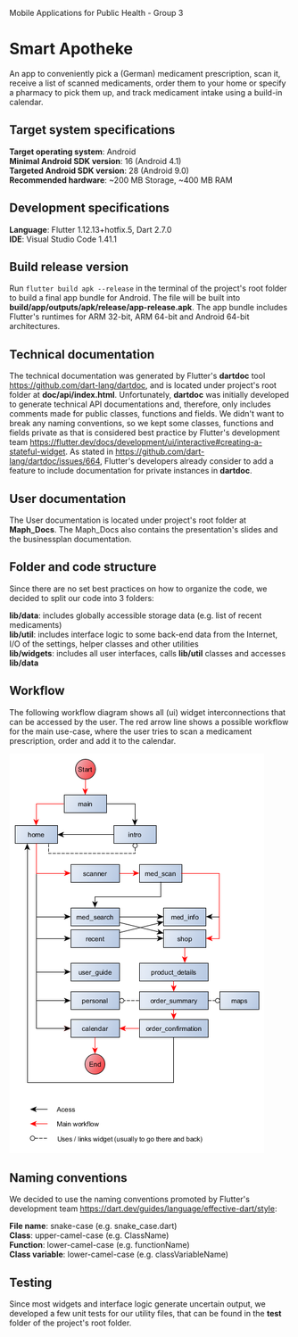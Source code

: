 Mobile Applications for Public Health - Group 3

# Smart Apotheke

An app to conveniently pick a (German) medicament prescription, scan it, receive a list of scanned medicaments, order them to your home or specify a pharmacy to pick them up, and track medicament intake using a build-in calendar.

## Target system specifications

**Target operating system**: Android  
**Minimal Android SDK version**: 16 (Android 4.1)  
**Targeted Android SDK version**: 28 (Android 9.0)  
**Recommended hardware**: ~200 MB Storage, ~400 MB RAM  

## Development specifications

**Language**: Flutter 1.12.13+hotfix.5, Dart 2.7.0  
**IDE**: Visual Studio Code 1.41.1  

## Build release version

Run `flutter build apk --release` in the terminal of the project's root folder to build a final app bundle for Android. The file will be built into **build/app/outputs/apk/release/app-release.apk**. The app bundle includes Flutter's runtimes for ARM 32-bit, ARM 64-bit and Android 64-bit architectures.

## Technical documentation

The technical documentation was generated by Flutter's **dartdoc** tool https://github.com/dart-lang/dartdoc, and is located under project's root folder at **doc/api/index.html**. Unfortunately, **dartdoc** was initially developed to generate technical API documentations and, therefore, only includes comments made for public classes, functions and fields. We didn't want to break any naming conventions, so we kept some classes, functions and fields private as that is considered best practice by Flutter's development team https://flutter.dev/docs/development/ui/interactive#creating-a-stateful-widget. As stated in https://github.com/dart-lang/dartdoc/issues/664, Flutter's developers already consider to add a feature to include documentation for private instances in **dartdoc**.

## User documentation

The User documentation is located under project's root folder at **Maph_Docs**. The Maph_Docs also contains the presentation's slides and the businessplan documentation.

## Folder and code structure

Since there are no set best practices on how to organize the code, we decided to split our code into 3 folders:

**lib/data**: includes globally accessible storage data (e.g. list of recent medicaments)  
**lib/util**: includes interface logic to some back-end data from the Internet, I/O of the settings, helper classes and other utilities  
**lib/widgets**: includes all user interfaces, calls **lib/util** classes and accesses **lib/data**  

## Workflow

The following workflow diagram shows all (ui) widget interconnections that can be accessed by the user. The red arrow line shows a possible workflow for the main use-case, where the user tries to scan a medicament prescription, order and add it to the calendar.

<!-- use ![workflow.png](workflow.png) for dartdoc -->
<!-- use ![workflow.png](doc/api/workflow.png) for github -->
![workflow.png](doc/api/workflow.png)

## Naming conventions

We decided to use the naming conventions promoted by Flutter's development team https://dart.dev/guides/language/effective-dart/style:

**File name**: snake-case (e.g. snake_case.dart)  
**Class**: upper-camel-case (e.g. ClassName)  
**Function**: lower-camel-case (e.g. functionName)  
**Class variable**: lower-camel-case (e.g. classVariableName)  

## Testing

Since most widgets and interface logic generate uncertain output, we developed a few unit tests for our utility files, that can be found in the **test** folder of the project's root folder.


